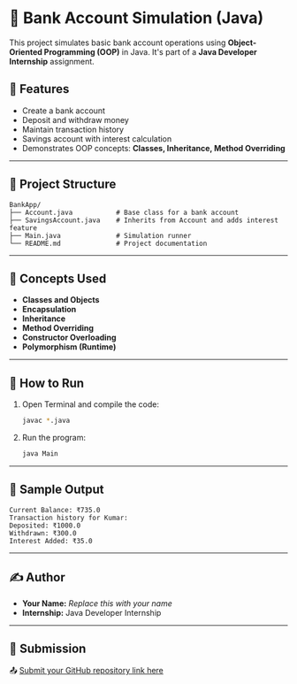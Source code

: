 # 🏦 Bank Account Simulation (Java)

This project simulates basic bank account operations using **Object-Oriented Programming (OOP)** in Java. It's part of a **Java Developer Internship** assignment.

## 🚀 Features

- Create a bank account
- Deposit and withdraw money
- Maintain transaction history
- Savings account with interest calculation
- Demonstrates OOP concepts: **Classes, Inheritance, Method Overriding**

---

## 📂 Project Structure

```
BankApp/
├── Account.java           # Base class for a bank account
├── SavingsAccount.java    # Inherits from Account and adds interest feature
├── Main.java              # Simulation runner
└── README.md              # Project documentation
```

---

## 🧠 Concepts Used

- **Classes and Objects**
- **Encapsulation**
- **Inheritance**
- **Method Overriding**
- **Constructor Overloading**
- **Polymorphism (Runtime)**

---

## 🔧 How to Run

1. Open Terminal and compile the code:
   ```bash
   javac *.java
   ```

2. Run the program:
   ```bash
   java Main
   ```

---

## 📸 Sample Output

```
Current Balance: ₹735.0
Transaction history for Kumar:
Deposited: ₹1000.0
Withdrawn: ₹300.0
Interest Added: ₹35.0
```

---

## ✍️ Author

- **Your Name:** _Replace this with your name_
- **Internship:** Java Developer Internship

---

## 🔗 Submission

📤 [Submit your GitHub repository link here](https://forms.gle/8Gm83s53KbyXs3Ne9)
